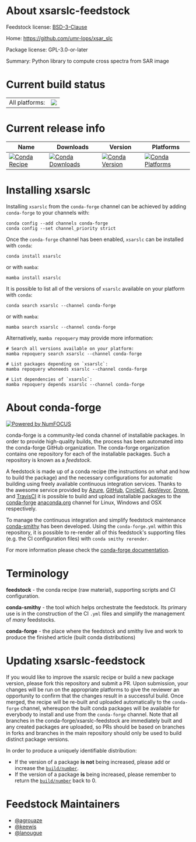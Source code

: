 About xsarslc-feedstock
=======================

Feedstock license: [BSD-3-Clause](https://github.com/conda-forge/xsarslc-feedstock/blob/main/LICENSE.txt)

Home: https://github.com/umr-lops/xsar_slc

Package license: GPL-3.0-or-later

Summary: Python library to compute cross spectra from SAR image

Current build status
====================


<table><tr><td>All platforms:</td>
    <td>
      <a href="https://dev.azure.com/conda-forge/feedstock-builds/_build/latest?definitionId=18784&branchName=main">
        <img src="https://dev.azure.com/conda-forge/feedstock-builds/_apis/build/status/xsarslc-feedstock?branchName=main">
      </a>
    </td>
  </tr>
</table>

Current release info
====================

| Name | Downloads | Version | Platforms |
| --- | --- | --- | --- |
| [![Conda Recipe](https://img.shields.io/badge/recipe-xsarslc-green.svg)](https://anaconda.org/conda-forge/xsarslc) | [![Conda Downloads](https://img.shields.io/conda/dn/conda-forge/xsarslc.svg)](https://anaconda.org/conda-forge/xsarslc) | [![Conda Version](https://img.shields.io/conda/vn/conda-forge/xsarslc.svg)](https://anaconda.org/conda-forge/xsarslc) | [![Conda Platforms](https://img.shields.io/conda/pn/conda-forge/xsarslc.svg)](https://anaconda.org/conda-forge/xsarslc) |

Installing xsarslc
==================

Installing `xsarslc` from the `conda-forge` channel can be achieved by adding `conda-forge` to your channels with:

```
conda config --add channels conda-forge
conda config --set channel_priority strict
```

Once the `conda-forge` channel has been enabled, `xsarslc` can be installed with `conda`:

```
conda install xsarslc
```

or with `mamba`:

```
mamba install xsarslc
```

It is possible to list all of the versions of `xsarslc` available on your platform with `conda`:

```
conda search xsarslc --channel conda-forge
```

or with `mamba`:

```
mamba search xsarslc --channel conda-forge
```

Alternatively, `mamba repoquery` may provide more information:

```
# Search all versions available on your platform:
mamba repoquery search xsarslc --channel conda-forge

# List packages depending on `xsarslc`:
mamba repoquery whoneeds xsarslc --channel conda-forge

# List dependencies of `xsarslc`:
mamba repoquery depends xsarslc --channel conda-forge
```


About conda-forge
=================

[![Powered by
NumFOCUS](https://img.shields.io/badge/powered%20by-NumFOCUS-orange.svg?style=flat&colorA=E1523D&colorB=007D8A)](https://numfocus.org)

conda-forge is a community-led conda channel of installable packages.
In order to provide high-quality builds, the process has been automated into the
conda-forge GitHub organization. The conda-forge organization contains one repository
for each of the installable packages. Such a repository is known as a *feedstock*.

A feedstock is made up of a conda recipe (the instructions on what and how to build
the package) and the necessary configurations for automatic building using freely
available continuous integration services. Thanks to the awesome service provided by
[Azure](https://azure.microsoft.com/en-us/services/devops/), [GitHub](https://github.com/),
[CircleCI](https://circleci.com/), [AppVeyor](https://www.appveyor.com/),
[Drone](https://cloud.drone.io/welcome), and [TravisCI](https://travis-ci.com/)
it is possible to build and upload installable packages to the
[conda-forge](https://anaconda.org/conda-forge) [anaconda.org](https://anaconda.org/)
channel for Linux, Windows and OSX respectively.

To manage the continuous integration and simplify feedstock maintenance
[conda-smithy](https://github.com/conda-forge/conda-smithy) has been developed.
Using the ``conda-forge.yml`` within this repository, it is possible to re-render all of
this feedstock's supporting files (e.g. the CI configuration files) with ``conda smithy rerender``.

For more information please check the [conda-forge documentation](https://conda-forge.org/docs/).

Terminology
===========

**feedstock** - the conda recipe (raw material), supporting scripts and CI configuration.

**conda-smithy** - the tool which helps orchestrate the feedstock.
                   Its primary use is in the construction of the CI ``.yml`` files
                   and simplify the management of *many* feedstocks.

**conda-forge** - the place where the feedstock and smithy live and work to
                  produce the finished article (built conda distributions)


Updating xsarslc-feedstock
==========================

If you would like to improve the xsarslc recipe or build a new
package version, please fork this repository and submit a PR. Upon submission,
your changes will be run on the appropriate platforms to give the reviewer an
opportunity to confirm that the changes result in a successful build. Once
merged, the recipe will be re-built and uploaded automatically to the
`conda-forge` channel, whereupon the built conda packages will be available for
everybody to install and use from the `conda-forge` channel.
Note that all branches in the conda-forge/xsarslc-feedstock are
immediately built and any created packages are uploaded, so PRs should be based
on branches in forks and branches in the main repository should only be used to
build distinct package versions.

In order to produce a uniquely identifiable distribution:
 * If the version of a package **is not** being increased, please add or increase
   the [``build/number``](https://docs.conda.io/projects/conda-build/en/latest/resources/define-metadata.html#build-number-and-string).
 * If the version of a package **is** being increased, please remember to return
   the [``build/number``](https://docs.conda.io/projects/conda-build/en/latest/resources/define-metadata.html#build-number-and-string)
   back to 0.

Feedstock Maintainers
=====================

* [@agrouaze](https://github.com/agrouaze/)
* [@keewis](https://github.com/keewis/)
* [@lanougue](https://github.com/lanougue/)

